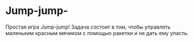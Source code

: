# Jump-jump-
Простая игра Jump-jump! Задача состоит в том, чтобы управлять маленьким красным мячиком с помощью ракетки и не дать ему упасть.
